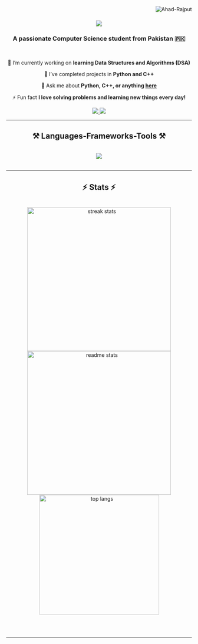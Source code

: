 <img align="right" src="https://komarev.com/ghpvc/?username=Ahad-Rajput&label=Profile%20views&color=0e75b6&style=flat" alt="Ahad-Rajput" />

<h1 align="center">
    <img src="https://readme-typing-svg.herokuapp.com/?font=Righteous&size=35&center=true&vCenter=true&width=500&height=70&duration=4000&lines=Hi+There!+👋;+I'm+Ahad+Ali!;" />
</h1>

<h3 align="center">A passionate Computer Science student from Pakistan 🇵🇰</h3>

<br/>

<div align="center">
 
 🔭 I’m currently working on **learning Data Structures and Algorithms (DSA)**
 
 🌱 I’ve completed projects in **Python and C++**

💬 Ask me about **Python, C++, or anything [here](https://github.com/Ahad-Rajput/Ahad-Rajput/issues)**

⚡ Fun fact **I love solving problems and learning new things every day!**

</div>

<div align="center"> 
  <!-- Add your Gmail link here -->
  <a href="mailto:your-email@gmail.com">
    <img src="https://img.shields.io/badge/Gmail-333333?style=for-the-badge&logo=gmail&logoColor=red" />
  </a>
  <!-- Add your LinkedIn profile link here -->
  <a href="https://linkedin.com/in/your-linkedin-profile" target="_blank">
    <img src="https://img.shields.io/badge/LinkedIn-0077B5?style=for-the-badge&logo=linkedin&logoColor=white" />
  </a>
</div>

<hr/>

<h2 align="center">⚒️ Languages-Frameworks-Tools ⚒️</h2>
<br/>
<div align="center">
    <img src="https://skillicons.dev/icons?i=cpp,python,html,css,github,git" />
</div>

<br/>
<hr/>

<h2 align="center">⚡ Stats ⚡</h2>
<br>
<div align="center">
  <img width=390 src="https://github-readme-streak-stats.herokuapp.com/?user=Ahad-Rajput&count_private=true&theme=react&border_radius=10" alt="streak stats"/>
  <img width=390 src="https://github-readme-stats.vercel.app/api?username=Ahad-Rajput&count_private=true&show_icons=true&theme=react&rank_icon=github&border_radius=10" alt="readme stats" />
  <br/>
  <img width=325 align="center" src="https://github-readme-stats.vercel.app/api/top-langs/?username=Ahad-Rajput&hide=HTML&langs_count=8&layout=compact&theme=react&border_radius=10" alt="top langs" />
</div>

<br/><br/>

<hr/>
